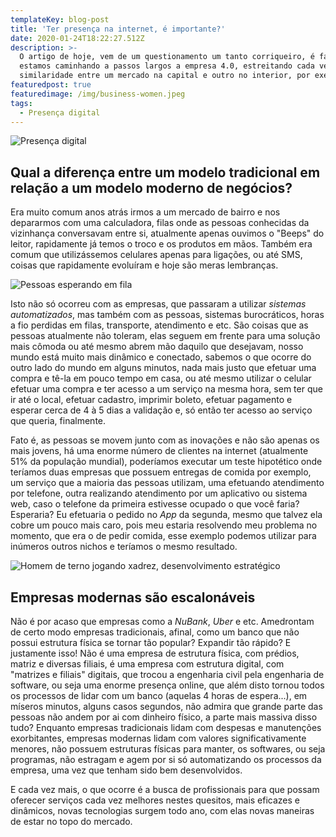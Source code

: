 ```yaml
---
templateKey: blog-post
title: 'Ter presença na internet, é importante?'
date: 2020-01-24T18:22:27.512Z
description: >-
  O artigo de hoje, vem de um questionamento um tanto corriqueiro, é fato que
  estamos caminhando a passos largos a empresa 4.0, estreitando cada vez mais a
  similaridade entre um mercado na capital e outro no interior, por exemplo.
featuredpost: true
featuredimage: /img/business-women.jpeg
tags:
  - Presença digital
---
```

![Presença digital](/img/business-women.jpeg "Presença digital")

## Qual a diferença entre um modelo tradicional em relação a um modelo moderno de negócios?

Era muito comum anos atrás irmos a um mercado de bairro e nos depararmos com uma calculadora, filas onde as pessoas conhecidas da vizinhança conversavam entre si, atualmente apenas ouvimos o "Beeps" do leitor, rapidamente já temos o troco e os produtos em mãos. Também era comum que utilizássemos celulares apenas para ligações, ou até SMS, coisas que rapidamente evoluíram e hoje são meras lembranças.

![Pessoas esperando em fila](/img/caos.jpeg "Pessoas esperando em fila")

Isto não só ocorreu com as empresas, que passaram a utilizar *sistemas automatizados*, mas também com as pessoas, sistemas burocráticos, horas a fio perdidas em filas, transporte, atendimento e etc. São coisas que as pessoas atualmente não toleram, elas seguem em frente para uma solução mais cômoda ou até mesmo abrem mão daquilo que desejavam, nosso mundo está muito mais dinâmico e conectado, sabemos o que ocorre do outro lado do mundo em alguns minutos, nada mais justo que efetuar uma compra e tê-la em pouco tempo em casa, ou até mesmo utilizar o celular efetuar uma compra e ter acesso a um serviço na mesma hora, sem ter que ir até o local, efetuar cadastro, imprimir boleto, efetuar pagamento e esperar cerca de 4 à 5 dias a validação e, só então ter acesso ao serviço que queria, finalmente.

Fato é, as pessoas se movem junto com as inovações e não são apenas os mais jovens, há uma enorme número de clientes na internet (atualmente 51% da população mundial), poderíamos executar um teste hipotético onde teríamos duas empresas que possuem entregas de comida por exemplo, um serviço que a maioria das pessoas utilizam, uma efetuando atendimento por telefone, outra realizando atendimento por um aplicativo ou sistema web, caso o telefone da primeira estivesse ocupado o que você faria? Esperaria? Eu efetuaria o pedido no *App* da segunda, mesmo que talvez ela cobre um pouco mais caro, pois meu estaria resolvendo meu problema no momento, que era o de pedir comida, esse exemplo podemos utilizar para inúmeros outros nichos e teríamos o mesmo resultado.

![Homem de terno jogando xadrez, desenvolvimento estratégico](/img/xadrez-terno.jpeg "Empresas modernas e o desenvolvimento estratégico.")

## Empresas modernas são escalonáveis

Não é por acaso que empresas como a *NuBank*, *Uber* e etc. Amedrontam de certo modo empresas tradicionais, afinal, como um banco que não possui estrutura física se tornar tão popular? Expandir tão rápido? E justamente isso! Não é uma empresa de estrutura física, com prédios, matriz e diversas filiais, é uma empresa com estrutura digital, com "matrizes e filiais" digitais, que trocou a engenharia civil pela engenharia de software, ou seja uma enorme presença online, que além disto tornou todos os processos de lidar com um banco (aquelas 4 horas de espera...), em míseros minutos, alguns casos segundos, não admira que grande parte das pessoas não andem por ai com dinheiro físico, a parte mais massiva disso tudo? Enquanto empresas tradicionais lidam com despesas e manutenções exorbitantes, empresas modernas lidam com valores significativamente menores, não possuem estruturas físicas para manter, os softwares, ou seja programas, não estragam e agem por si só automatizando os processos da empresa, uma vez que tenham sido bem desenvolvidos.

E cada vez mais, o que ocorre é a busca de profissionais para que possam oferecer serviços cada vez melhores nestes quesitos, mais eficazes e dinâmicos, novas tecnologias surgem todo ano, com elas novas maneiras de estar no topo do mercado.
